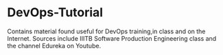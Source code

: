 # DevOps-Tutorial
Contains material found useful for DevOps training,in class and on the Internet.
Sources include IIITB Software Production Engineering class and the channel Edureka on Youtube.
